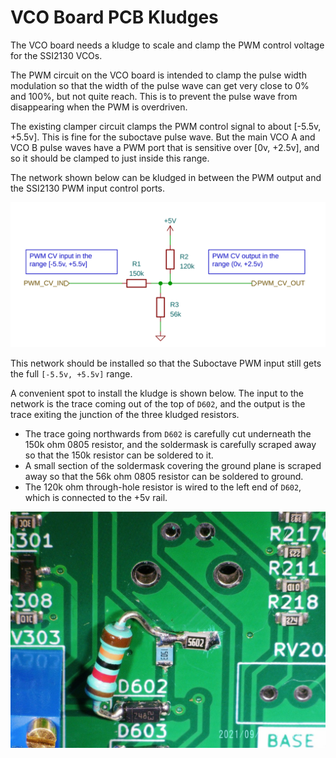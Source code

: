 # VCO Board PCB Kludges

The VCO board needs a kludge to scale and clamp the PWM control voltage for the SSI2130 VCOs.

The PWM circuit on the VCO board is intended to clamp the pulse width modulation so that the width of the pulse wave can get very close to 0% and 100%, but not quite reach. This is to prevent the pulse wave from disappearing when the PWM is overdriven.

The existing clamper circuit clamps the PWM control signal to about [-5.5v, +5.5v]. This is fine for the suboctave pulse wave. But the main VCO A and VCO B pulse waves have a PWM port that is sensitive over [0v, +2.5v], and so it should be clamped to just inside this range.

The network shown below can be kludged in between the PWM output and the SSI2130 PWM input control ports.

![PWM network schematic snippet](./images/pwm_network_schematic_snippet.png)

This network should be installed so that the Suboctave PWM input still gets the full `[-5.5v, +5.5v]` range. 

A convenient spot to install the kludge is shown below. The input to the network is the trace coming out of the top of `D602`, and the output is the trace exiting the junction of the three kludged resistors.

- The trace going northwards from `D602` is carefully cut underneath the 150k ohm 0805 resistor, and the soldermask is carefully scraped away so that the 150k resistor can be soldered to it. 
- A small section of the soldermask covering the ground plane is scraped away so that the 56k ohm 0805 resistor can be soldered to ground.
- The 120k ohm through-hole resistor is wired to the left end of `D602`, which is connected to the +5v rail.

![PWM network image](./images/pwm_network_kludge.JPG)
